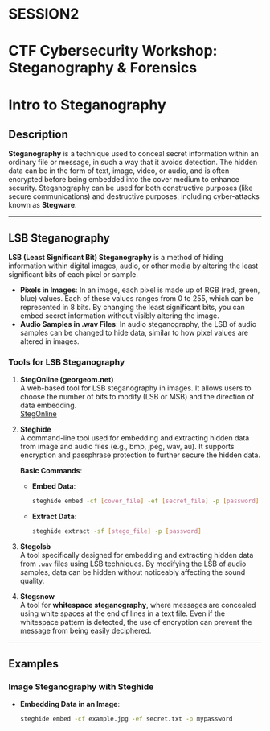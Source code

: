 # SESSION2
# CTF Cybersecurity Workshop: Steganography &amp; Forensics
# Intro to Steganography

## Description

**Steganography** is a technique used to conceal secret information within an ordinary file or message, in such a way that it avoids detection. The hidden data can be in the form of text, image, video, or audio, and is often encrypted before being embedded into the cover medium to enhance security. Steganography can be used for both constructive purposes (like secure communications) and destructive purposes, including cyber-attacks known as **Stegware**.

---

## LSB Steganography

**LSB (Least Significant Bit) Steganography** is a method of hiding information within digital images, audio, or other media by altering the least significant bits of each pixel or sample.

- **Pixels in Images**: In an image, each pixel is made up of RGB (red, green, blue) values. Each of these values ranges from 0 to 255, which can be represented in 8 bits. By changing the least significant bits, you can embed secret information without visibly altering the image.
  [](https://miro.medium.com/v2/resize:fit:640/format:webp/0*yt4TJAYknJNKlS5W)
- **Audio Samples in .wav Files**: In audio steganography, the LSB of audio samples can be changed to hide data, similar to how pixel values are altered in images.

### Tools for LSB Steganography

1. **StegOnline (georgeom.net)**  
   A web-based tool for LSB steganography in images. It allows users to choose the number of bits to modify (LSB or MSB) and the direction of data embedding.  
   [StegOnline](https://stegonline.georgeom.net/upload)

2. **Steghide**  
   A command-line tool used for embedding and extracting hidden data from image and audio files (e.g., bmp, jpeg, wav, au). It supports encryption and passphrase protection to further secure the hidden data.

   **Basic Commands**:
   - **Embed Data**:
     ```bash
     steghide embed -cf [cover_file] -ef [secret_file] -p [password]
     ```
   - **Extract Data**:
     ```bash
     steghide extract -sf [stego_file] -p [password]
     ```

3. **Stegolsb**  
   A tool specifically designed for embedding and extracting hidden data from `.wav` files using LSB techniques. By modifying the LSB of audio samples, data can be hidden without noticeably affecting the sound quality.

4. **Stegsnow**  
   A tool for **whitespace steganography**, where messages are concealed using white spaces at the end of lines in a text file. Even if the whitespace pattern is detected, the use of encryption can prevent the message from being easily deciphered.

---

## Examples

### Image Steganography with Steghide

- **Embedding Data in an Image**:
   ```bash
   steghide embed -cf example.jpg -ef secret.txt -p mypassword


